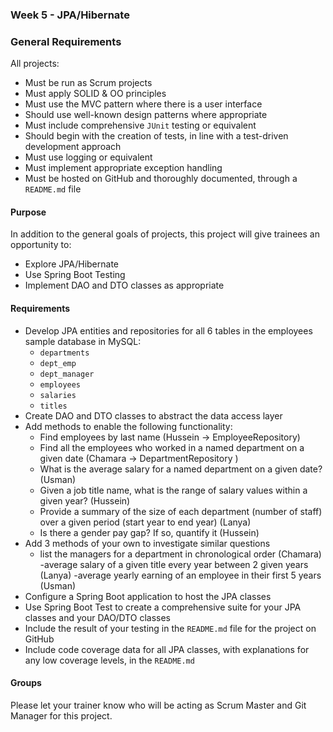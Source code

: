 ### Week 5 - JPA/Hibernate

### General Requirements

All projects:

- Must be run as Scrum projects
- Must apply SOLID & OO principles
- Must use the MVC pattern where there is a user interface
- Should use well-known design patterns where appropriate
- Must include comprehensive ```JUnit``` testing or equivalent
- Should begin with the creation of tests, in line with a test-driven development approach
- Must use logging or equivalent
- Must implement appropriate exception handling
- Must be hosted on GitHub and thoroughly documented, through a `README.md` file

#### Purpose

In addition to the general goals of projects, this project will give trainees an opportunity to:

- Explore JPA/Hibernate
- Use Spring Boot Testing
- Implement DAO and DTO classes as appropriate

#### Requirements

- Develop JPA entities and repositories for all 6 tables in the employees sample database in MySQL:
  - `departments`
  - `dept_emp`
  - `dept_manager`
  - `employees`
  - `salaries`
  - `titles`
- Create DAO and DTO classes to abstract the data access layer
- Add methods to enable the following functionality:
  - Find employees by last name (Hussein -> EmployeeRepository)
  - Find all the employees who worked in a named department on a given date (Chamara -> DepartmentRepository )
  - What is the average salary for a named department on a given date? (Usman)
  - Given a job title name, what is the range of salary values within a given year? (Hussein)
  - Provide a summary of the size of each department (number of staff) over a given period (start year to end year) (Lanya)
  - Is there a gender pay gap? If so, quantify it (Hussein)
- Add 3 methods of your own to investigate similar questions
  - list the managers for a department in chronological order (Chamara)
  -average salary of a given title every year between 2 given years  (Lanya)
  -average yearly earning of an employee in their first 5 years (Usman)
- Configure a Spring Boot application to host the JPA classes
- Use Spring Boot Test to create a comprehensive suite for your JPA classes and your DAO/DTO classes
- Include the result of your testing in the ```README.md``` file for the project on GitHub
- Include code coverage data for all JPA classes, with explanations for any low coverage levels, in the `README.md`

#### Groups

Please let your trainer know who will be acting as Scrum Master and Git Manager for this project.
